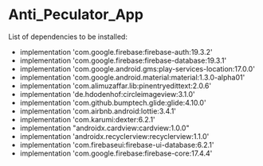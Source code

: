 # Anti_Peculator_App
List of dependencies to be installed:
* implementation 'com.google.firebase:firebase-auth:19.3.2'
*  implementation 'com.google.firebase:firebase-database:19.3.1'
*  implementation 'com.google.android.gms:play-services-location:17.0.0'
*  implementation 'com.google.android.material:material:1.3.0-alpha01'
*  implementation 'com.alimuzaffar.lib:pinentryedittext:2.0.6'
*  implementation 'de.hdodenhof:circleimageview:3.1.0'
*  implementation 'com.github.bumptech.glide:glide:4.10.0'
*  implementation 'com.airbnb.android:lottie:3.4.1'
*  implementation 'com.karumi:dexter:6.2.1'
*  implementation "androidx.cardview:cardview:1.0.0"
*  implementation 'androidx.recyclerview:recyclerview:1.1.0'
*  implementation 'com.firebaseui:firebase-ui-database:6.2.1'
*  implementation 'com.google.firebase:firebase-core:17.4.4'
